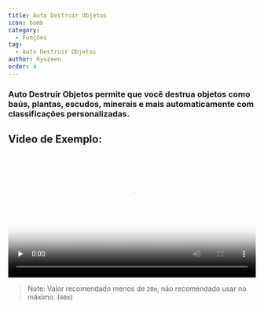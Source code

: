 ```yaml
---
title: Auto Destruir Objetos
icon: bomb
category:
  - Funções
tag:
  - Auto Destruir Objetos
author: Ryuzeen
order: 4
---
```


### Auto Destruir Objetos permite que você destrua objetos como baús, plantas, escudos, minerais e mais automaticamente com classificações personalizadas.

## Video de Exemplo:

<video controls preload="none" width="100%" poster="https://nextcloud.atruicardona.xyz/s/34xYZt5G5Aid4zk/preview"><source src="https://nextcloud.atruicardona.xyz/s/34xYZt5G5Aid4zk/download" type="video/mp4"></video>

>Note: Valor recomendado menos de `20m`, não recomendado usar no máximo. (`40m`)

